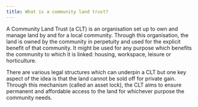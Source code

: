 ```yaml
---
title: What is a community land trust?
---
```

A Community Land Trust (a CLT) is an organisation set up to own and manage land by and for a local community. Through this organisation, the land is owned by the community in perpetuity and used for the explicit benefit of that community. It might be used for any purpose which benefits the community to which it is linked: housing, workspace, leisure or horticulture.

There are various legal structures which can underpin a CLT but one key aspect of the idea is that the land cannot be sold off for private gain. Through this mechanism (called an asset lock), the CLT aims to ensure permanent and affordable access to the land for whichever purpose the community needs.